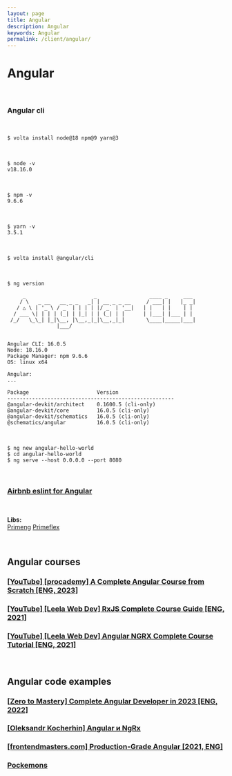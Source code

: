 ```yaml
---
layout: page
title: Angular
description: Angular
keywords: Angular
permalink: /client/angular/
---
```


# Angular

<br/>

### Angular cli

<br/>

```
$ volta install node@18 npm@9 yarn@3
```

<br/>

```
$ node -v
v18.16.0
```

<br/>

```
$ npm -v
9.6.6
```

<br/>

```
$ yarn -v
3.5.1
```

<br/>

```
$ volta install @angular/cli
```

<br/>

```
$ ng version

     _                      _                 ____ _     ___
    / \   _ __   __ _ _   _| | __ _ _ __     / ___| |   |_ _|
   / △ \ | '_ \ / _` | | | | |/ _` | '__|   | |   | |    | |
  / ___ \| | | | (_| | |_| | | (_| | |      | |___| |___ | |
 /_/   \_\_| |_|\__, |\__,_|_|\__,_|_|       \____|_____|___|
                |___/


Angular CLI: 16.0.5
Node: 18.16.0
Package Manager: npm 9.6.6
OS: linux x64

Angular:
...

Package                      Version
------------------------------------------------------
@angular-devkit/architect    0.1600.5 (cli-only)
@angular-devkit/core         16.0.5 (cli-only)
@angular-devkit/schematics   16.0.5 (cli-only)
@schematics/angular          16.0.5 (cli-only)
```

<br/>

```
$ ng new angular-hello-world
$ cd angular-hello-world
$ ng serve --host 0.0.0.0 --port 8080
```

<br/>

### [Airbnb eslint for Angular](/client/angular/airbnb/)

<br/>

**Libs:**  
[Primeng](//primeng.org)
[Primeflex](//primefaces.org/primeflex/)

<br/>

## Angular courses

### [[YouTube] [procademy] A Complete Angular Course from Scratch [ENG, 2023]](https://github.com/webmakaka/A-Complete-Angular-Course-from-Scratch)

### [[YouTube] [Leela Web Dev] RxJS Complete Course Guide [ENG, 2021]](https://www.youtube.com/playlist?list=PL_euSNU_eLbc0HclFbirIaMXaXzQJ_K4n)

### [[YouTube] [Leela Web Dev] Angular NGRX Complete Course Tutorial [ENG, 2021]](https://www.youtube.com/playlist?list=PL_euSNU_eLbdg0gKbR8zmVJb4xLgHR7BX)

<br/>

## Angular code examples

### [[Zero to Mastery] Complete Angular Developer in 2023 [ENG, 2022]](https://github.com/webmakaka/Complete-Angular-Developer)

### [[Oleksandr Kocherhin] Angular и NgRx](https://github.com/webmakaka/Angular-and-NgRx-Building-Real-Project-From-Scratch)

### [[frontendmasters.com] Production-Grade Angular [2021, ENG]](https://github.com/onehungrymind/fem-production-angular)

### [Pockemons](https://github.com/nvkuznetsova/pokemons-fast-start-demo/tree/main)
